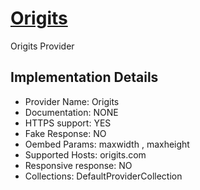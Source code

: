 # [Origits](https://origits.com)

Origits Provider

## Implementation Details

- Provider
Name: Origits
- Documentation: NONE
- HTTPS support: YES
- Fake Response: NO
- Oembed Params: maxwidth , maxheight
- Supported Hosts: origits.com
- Responsive response: NO
- Collections: DefaultProviderCollection


